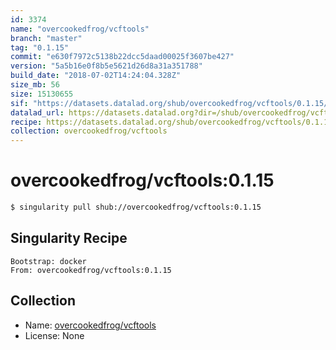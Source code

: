 ```yaml
---
id: 3374
name: "overcookedfrog/vcftools"
branch: "master"
tag: "0.1.15"
commit: "e630f7972c5138b22dcc5daad00025f3607be427"
version: "5a5b16e0f8b5e5621d26d8a31a351788"
build_date: "2018-07-02T14:24:04.328Z"
size_mb: 56
size: 15130655
sif: "https://datasets.datalad.org/shub/overcookedfrog/vcftools/0.1.15/2018-07-02-e630f797-5a5b16e0/5a5b16e0f8b5e5621d26d8a31a351788.simg"
datalad_url: https://datasets.datalad.org?dir=/shub/overcookedfrog/vcftools/0.1.15/2018-07-02-e630f797-5a5b16e0/
recipe: https://datasets.datalad.org/shub/overcookedfrog/vcftools/0.1.15/2018-07-02-e630f797-5a5b16e0/Singularity
collection: overcookedfrog/vcftools
---
```


# overcookedfrog/vcftools:0.1.15

```bash
$ singularity pull shub://overcookedfrog/vcftools:0.1.15
```

## Singularity Recipe

```singularity
Bootstrap: docker
From: overcookedfrog/vcftools:0.1.15
```

## Collection

 - Name: [overcookedfrog/vcftools](https://github.com/overcookedfrog/vcftools)
 - License: None

